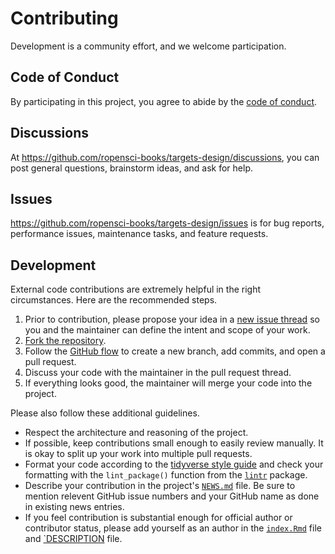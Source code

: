 # Contributing

Development is a community effort, and we welcome participation.

## Code of Conduct

By participating in this project, you agree to abide by the [code of conduct](https://github.com/ropensci-books/targets-design/blob/main/CODE_OF_CONDUCT.md).

## Discussions

At <https://github.com/ropensci-books/targets-design/discussions>, you can post general questions, brainstorm ideas, and ask for help.

## Issues

<https://github.com/ropensci-books/targets-design/issues> is for bug reports, performance issues, maintenance tasks, and feature requests.

## Development

External code contributions are extremely helpful in the right circumstances. Here are the recommended steps.

1. Prior to contribution, please propose your idea in a [new issue thread](https://github.com/ropensci-books/targets-design/issues) so you and the maintainer can define the intent and scope of your work.
2. [Fork the repository](https://help.github.com/articles/fork-a-repo/).
3. Follow the [GitHub flow](https://guides.github.com/introduction/flow/index.html) to create a new branch, add commits, and open a pull request.
4. Discuss your code with the maintainer in the pull request thread.
5. If everything looks good, the maintainer will merge your code into the project.

Please also follow these additional guidelines.

* Respect the architecture and reasoning of the project.
* If possible, keep contributions small enough to easily review manually. It is okay to split up your work into multiple pull requests.
* Format your code according to the [tidyverse style guide](https://style.tidyverse.org/) and check your formatting with the `lint_package()` function from the [`lintr`](https://github.com/jimhester/lintr) package.
* Describe your contribution in the project's [`NEWS.md`](https://github.com/ropensci-books/targets-design/blob/main/NEWS.md) file. Be sure to mention relevent GitHub issue numbers and your GitHub name as done in existing news entries.
* If you feel contribution is substantial enough for official author or contributor status, please add yourself as an author in the  [`index.Rmd`](https://github.com/ropensci-books/targets-design/blob/main/index.Rmd) file and [`DESCRIPTION](https://github.com/ropensci-books/targets-design/blob/main/DESCRIPTION) file.

